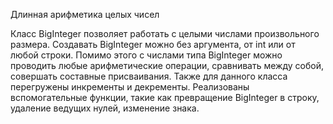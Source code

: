 Длинная арифметика целых чисел 

Класс BigInteger позволяет работать с целыми числами произвольного размера. Создавать BigInteger можно без аргумента, от int или от любой строки. 
Помимо этого с числами типа BigInteger можно проводить любые арифметические операции, сравнивать между собой, совершать составные присваивания. 
Также для данного класса перегружены инкременты и декременты. Реализованы вспомогательные функции, такие как превращение BigInteger в строку, удаление 
ведущих нулей, изменение знака. 
